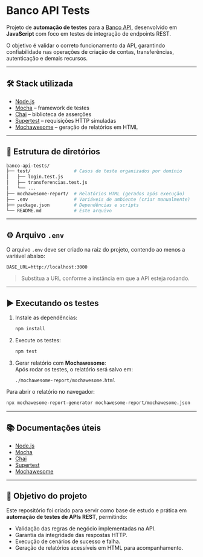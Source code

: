 # Banco API Tests

Projeto de **automação de testes** para a [Banco API](https://github.com/Weberthsm/banco-api), desenvolvido em **JavaScript** com foco em testes de integração de endpoints REST.  

O objetivo é validar o correto funcionamento da API, garantindo confiabilidade nas operações de criação de contas, transferências, autenticação e demais recursos.  

---

## 🛠️ Stack utilizada

- [Node.js](https://nodejs.org/)  
- [Mocha](https://mochajs.org/) – framework de testes  
- [Chai](https://www.chaijs.com/) – biblioteca de asserções  
- [Supertest](https://github.com/ladjs/supertest) – requisições HTTP simuladas  
- [Mochawesome](https://github.com/adamgruber/mochawesome) – geração de relatórios em HTML  

---

## 📂 Estrutura de diretórios

```bash
banco-api-tests/
├── test/                # Casos de teste organizados por domínio
│   ├── login.test.js
│   ├── transferencias.test.js
│   └── ...
├── mochawesome-report/  # Relatórios HTML (gerados após execução)
├── .env                 # Variáveis de ambiente (criar manualmente)
├── package.json         # Dependências e scripts
└── README.md            # Este arquivo
```

---

## ⚙️ Arquivo `.env`

O arquivo `.env` deve ser criado na raiz do projeto, contendo ao menos a variável abaixo:

```env
BASE_URL=http://localhost:3000
```

> Substitua a URL conforme a instância em que a API esteja rodando.  

---

## ▶️ Executando os testes

1. Instale as dependências:  
   ```bash
   npm install
   ```

2. Execute os testes:  
   ```bash
   npm test
   ```

3. Gerar relatório com **Mochawesome**:  
   Após rodar os testes, o relatório será salvo em:  
   ```
   ./mochawesome-report/mochawesome.html
   ```

Para abrir o relatório no navegador:  
```bash
npx mochawesome-report-generator mochawesome-report/mochawesome.json
```

---

## 📚 Documentações úteis

- [Node.js](https://nodejs.org/en/docs/)  
- [Mocha](https://mochajs.org/#getting-started)  
- [Chai](https://www.chaijs.com/guide/)  
- [Supertest](https://github.com/ladjs/supertest#readme)  
- [Mochawesome](https://github.com/adamgruber/mochawesome#readme)  

---

## 🚀 Objetivo do projeto

Este repositório foi criado para servir como base de estudo e prática em **automação de testes de APIs REST**, permitindo:  
- Validação das regras de negócio implementadas na API.  
- Garantia da integridade das respostas HTTP.  
- Execução de cenários de sucesso e falha.  
- Geração de relatórios acessíveis em HTML para acompanhamento.  
